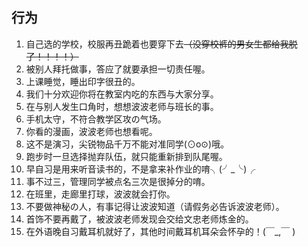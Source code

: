## 行为

1. 自己选的学校，校服再丑跪着也要穿下去~~（没穿校裤的男女生都给我脱了！！！！）~~
1. 被别人拜托做事，答应了就要承担一切责任喔。
1. 上课睡觉，睡出印字很丑的。
1. 我们十分欢迎你将在教室内吃的东西与大家分享。
1. 在与别人发生口角时，想想波波老师与班长的事。
1. 手机太守，不符合教学区攻の气场。
1. 你看的漫画，波波老师也想看呢。
1. 这不是演习，尖锐物品千万不能对准同学(⊙o⊙)哦。
1. 跑步时一旦选择抛弃队伍，就只能重新排到队尾喔。
1. 早自习是用来听音读书的，不是拿来补作业的唷╮(╯_╰)╭
1. 事不过三，管理同学被点名三次是很掉分的唷。
1. 在班里，走廊里打球，波波就会打你。
2. 不要做神秘の人，有事记得让波波知道（请假务必告诉波波老师）。
3. 首饰不要再戴了，被波波老师发现会交给文忠老师炼金的。
4. 在外语晚自习戴耳机就好了，其他时间戴耳机耳朵会怀孕的！(￣_,￣ )
